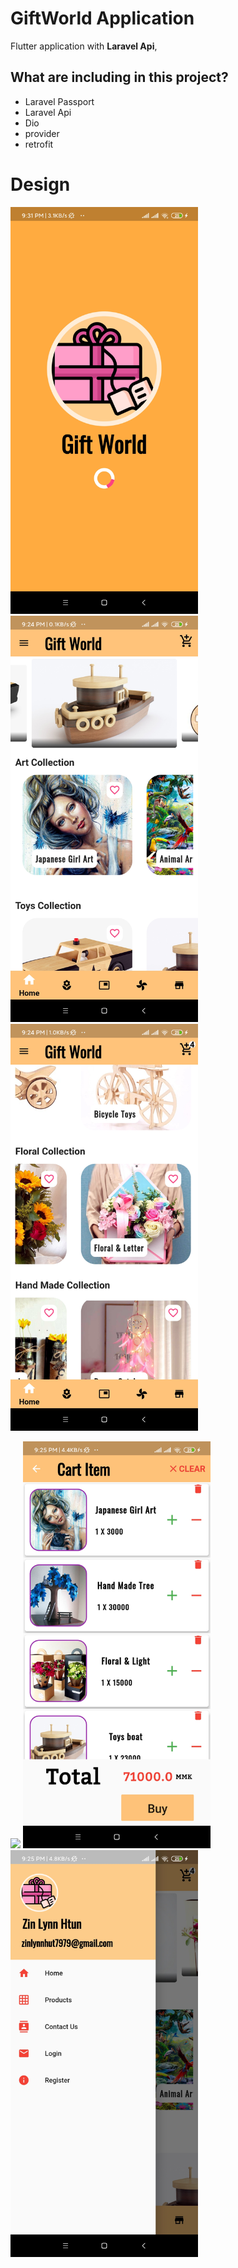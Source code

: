 # GiftWorld Application

Flutter application with **Laravel Api**,


## What are including in this project?
- Laravel Passport 
- Laravel Api
- Dio
- provider
- retrofit

# Design 
<img src="img/screen_shot/img0.jpg" width="300px" class="mr10"> <img src="img/screen_shot/img1.jpg" width="300px"> <img src="img/screen_shot/img2.jpg" width="300px" >

<img src="img/screen_shot/img40.jpg" width="300px" class="mr10"> <img src="img/screen_shot/img5.jpg" width="300px"> <img src="img/screen_shot/img6.jpg" width="300px" >


